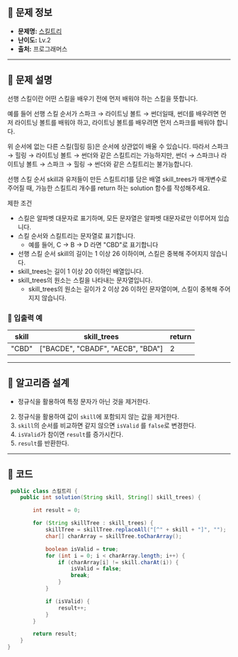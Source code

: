 ## 🌵 문제 정보

- **문제명:** [스킬트리](https://school.programmers.co.kr/learn/courses/30/lessons/49993)
- **난이도:** Lv.2
- **출처:** 프로그래머스

---

## 🌵 문제 설명

선행 스킬이란 어떤 스킬을 배우기 전에 먼저 배워야 하는 스킬을 뜻합니다.

예를 들어 선행 스킬 순서가 스파크 → 라이트닝 볼트 → 썬더일때, 썬더를 배우려면 먼저 라이트닝 볼트를 배워야 하고, 라이트닝 볼트를 배우려면 먼저 스파크를 배워야 합니다.

위 순서에 없는 다른 스킬(힐링 등)은 순서에 상관없이 배울 수 있습니다. 따라서 스파크 → 힐링 → 라이트닝 볼트 → 썬더와 같은 스킬트리는 가능하지만, 썬더 → 스파크나 라이트닝 볼트 → 스파크 → 힐링 →
썬더와 같은 스킬트리는 불가능합니다.

선행 스킬 순서 skill과 유저들이 만든 스킬트리1를 담은 배열 skill_trees가 매개변수로 주어질 때, 가능한 스킬트리 개수를 return 하는 solution 함수를 작성해주세요.

제한 조건

* 스킬은 알파벳 대문자로 표기하며, 모든 문자열은 알파벳 대문자로만 이루어져 있습니다.
* 스킬 순서와 스킬트리는 문자열로 표기합니다.
    * 예를 들어, C → B → D 라면 "CBD"로 표기합니다
* 선행 스킬 순서 skill의 길이는 1 이상 26 이하이며, 스킬은 중복해 주어지지 않습니다.
* skill_trees는 길이 1 이상 20 이하인 배열입니다.
* skill_trees의 원소는 스킬을 나타내는 문자열입니다.
    * skill_trees의 원소는 길이가 2 이상 26 이하인 문자열이며, 스킬이 중복해 주어지지 않습니다.

### 🔸 입출력 예

| skill | skill_trees                       | return |
|-------|-----------------------------------|--------|
| "CBD" | ["BACDE", "CBADF", "AECB", "BDA"] | 2      |

---

## 🌵 알고리즘 설계

* 정규식을 활용하여 특정 문자가 아닌 것을 제거한다.

2. 정규식을 활용하여 값이 `skill`에 포함되지 않는 값을 제거한다.
3. `skill`의 순서를 비교하면 같지 않으면 `isValid` 를 `false`로 변경한다.
4. `isValid`가 참이면 `result`를 증가시킨다.
5. `result`를 반환한다.

---

## 🌵 코드

```java
 public class 스킬트리 {
    public int solution(String skill, String[] skill_trees) {

        int result = 0;

        for (String skillTree : skill_trees) {
            skillTree = skillTree.replaceAll("[^" + skill + "]", "");
            char[] charArray = skillTree.toCharArray();

            boolean isValid = true;
            for (int i = 0; i < charArray.length; i++) {
                if (charArray[i] != skill.charAt(i)) {
                    isValid = false;
                    break;
                }
            }

            if (isValid) {
                result++;
            }
        }

        return result;
    }
}
```